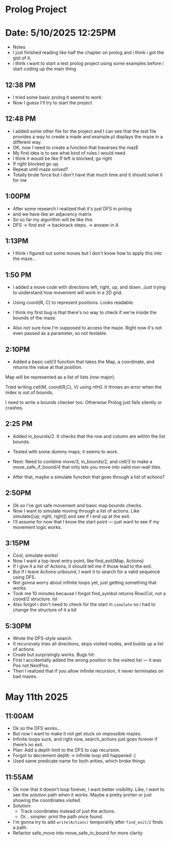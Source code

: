 # Prolog Project

# Date: 5/10/2025 12:25PM
- Notes
- I just finished reading like half the chapter on prolog and i think i got the gist of it,
- i think i want to start a test prolog project using some examples before i start coding up the main thing


## 12:38 PM
- I tried some basic prolog it seemd to work
- Now I guess I'll try to start the project

## 12:48 PM
- I added some other file for the project and I can see that the test file provides a way to create a made and example.pl displays the maze in a different way. 
- OK, now I need to create a function that traverses the mazE
- My first idea is to see what kind of rules I would need
- I think it would be like If left is blocked, go right
- If right blocked go up.
- Repeat until maze solved?
- Totally brute force but i don't have that much time and it should solve it for me


## 1:00PM
- After some research I realized that it's just DFS in prolog
- and we have like an adjacency matrix
- So so far my algorithm will be like this
- DFS -> find exit -> backtrack steps. -> answer in A

## 1:13PM 
- I think i figured out some moves but I don't know how to apply this into the maze...


## 1:50 PM
- I added a move code with directions left, right, up, and down. Just trying to understand how movement will work in a 2D grid.

- Using coord(R, C) to represent positions. Looks readable.

- I think my first bug is that there's no way to check if we're inside the bounds of the maze.

- Also not sure how I'm supposed to access the maze. Right now it's not even passed as a parameter, so not testable.

## 2:10PM
- Added a basic cell/3 function that takes the Map, a coordinate, and returns the value at that position.

Map will be represented as a list of lists (row major).

Tried writing cell(M, coord(R,C), V) using nth0. It throws an error when the index is out of bounds.

I need to write a bounds checker too. Otherwise Prolog just fails silently or crashes.

## 2:25 PM
- Added in_bounds/2. It checks that the row and column are within the list bounds.

- Tested with some dummy maps; it seems to work.

- Next: Need to combine move/3, in_bounds/2, and cell/3 to make a move_safe_if_bound/4 that only lets you move into valid non-wall tiles.

- After that, maybe a simulate function that goes through a list of actions?

## 2:50PM
- Ok so I’ve got safe movement and basic map bounds checks.
- Now I want to simulate moving through a list of actions. Like simulate([up, right, right]) and see if I end up at the exit.
- I’ll assume for now that I know the start point — just want to see if my movement logic works.


## 3:15PM
- Cool, simulate works!
- Now I want a top-level entry point, like find_exit(Map, Actions)
- If I give it a list of Actions, it should tell me if those lead to the exit.
- But if I leave Actions unbound, I want it to search for a valid sequence using DFS.
- Not gonna worry about infinite loops yet, just getting something that works.
- Took me 10 minutes because I forgot find_symbol returns Row/Col, not a coord/2 structure. lol
- Also forgot i don't need to check for the start in `simulate` so i had to change the structure of it a bit


## 5:30PM
- Wrote the DFS-style search.
- It recursively tries all directions, skips visited nodes, and builds up a list of actions.
- Crude but surprisingly works.
Bugs hit:  
- First I accidentally added the wrong position to the visited list — it was Pos not NextPos.
- Then I realized that if you allow infinite recursion, it never terminates on bad mazes.


# May 11th 2025
## 11:00AM
- Ok so the DFS works…
- But now I want to make it not get stuck on impossible mazes.
- Infinite loops suck, and right now, search_actions just goes forever if there’s no exit.
- Plan: Add a depth limit to the DFS to cap recursion.
- Forgot to decrement depth → infinite loop still happened :( 
- Used same predicate name for both arities, which broke things


## 11:55AM
- Ok now that it doesn’t loop forever, I want better visibility.
Like, I want to see the solution path when it works.
Maybe a pretty printer or just showing the coordinates visited.
- Solution:
    - Track coordinates instead of just the actions.
    - Or… simpler: print the path once found.
- I'm gonna try to add `write(Actions)` temporarily after `find_exit/2` finds a path.
- Refactor safe_move into move_safe_in_bound for more clarity